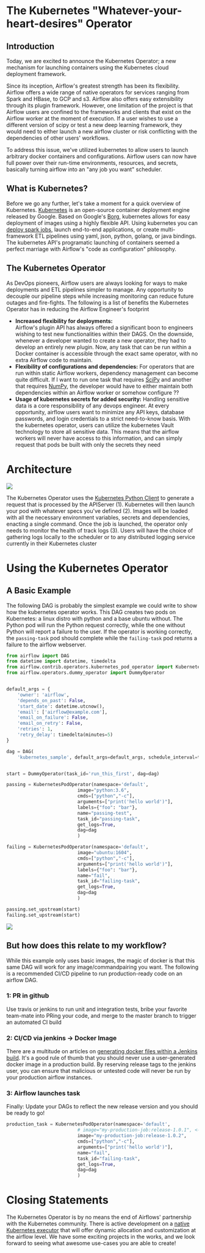 # The Kubernetes "Whatever-your-heart-desires" Operator

## Introduction

Today, we are excited to announce the Kubernetes Operator; a new mechanism for launching containers using the Kubernetes cloud deployment framework. 

Since its inception, Airflow's greatest strength has been its flexibility. Airflow offers a wide range of native operators for services ranging from Spark and HBase, to GCP and s3. Airflow also offers easy extensibility through its plugin framework. However, one limitation of the project is that Airflow users are confined to the frameworks and clients that exist on the Airflow worker at the moment of execution. If a user wishes to use a different version of scipy or test a new deep learning framework, they would need to either launch a new airflow cluster or risk conflicting with the dependencies of other users' workflows. 

To address this issue, we've utilized kubernetes to allow users to launch arbitrary docker containers and configurations. Airflow users can now have full power over their run-time environments, resources, and secrets, basically turning airflow into an "any job you want" scheduler.

## What is Kubernetes?

Before we go any further, let's take a moment for a quick overview of Kubernetes. [Kubernetes](https://kubernetes.io/) is an open-source container deployment engine released by Google. Based on Google's [Borg](http://blog.kubernetes.io/2015/04/borg-predecessor-to-kubernetes.html), kubernetes allows for easy deployment of images using a highly flexible API. Using kubernetes you can [deploy spark jobs](https://github.com/apache-spark-on-k8s/spark), launch end-to-end applications, or create multi-framework ETL pipelines using yaml, json, python, golang, or java bindings. The kubernetes API's programatic launching of containers seemed a perfect marriage with Airflow's "code as configuration" philosophy.

## The Kubernetes Operator

As DevOps pioneers, Airflow users are always looking for ways to make deployments and ETL pipelines simpler to manage. Any opportunity to decouple our pipeline steps while increasing monitoring can reduce future outages and fire-fights. The following is a list of benefits the Kubernetes Operator has in reducing the Airflow Engineer's footprint
* **Increased flexibility for deployments:**  
Airflow's plugin API has always offered a significant boon to engineers wishing to test new functionalities within their DAGS. On the downside, whenever a developer wanted to create a new operator, they had to develop an entirely new plugin. Now, any task that can be run within a Docker container is accessible through the exact same operator, with no extra Airflow code to maintain.
* **Flexibility of configurations and dependencies:** 
For operators that are run within static Airflow workers, dependency management can become quite difficult. If I want to run one task that requires [SciPy](https://www.scipy.org) and another that requires [NumPy](http://www.numpy.org), the developer would have to either maintain both dependencies within an Airflow worker or somehow configure ??
* **Usage of kubernetes secrets for added security:** 
Handling sensitive data is a core responsibility of any devops engineer. At every opportunity, airflow users want to minimize any API keys, database passwords, and login credentials to a strict need-to-know basis. With the kubernetes operator, users can utilize the kubernetes Vault technology to store all sensitive data. This means that the airflow workers will never have access to this information, and can simply request that pods be built with only the secrets they need

# Architecture

<img src="architecture.png">

The Kubernetes Operator uses the [Kubernetes Python Client](https://github.com/kubernetes-client/python) to generate a request that is processed by the APIServer (1). Kubernetes will then launch your pod with whatever specs you've defined (2). Images will be loaded with all the necessary environment variables, secrets and dependencies, enacting a single command. Once the job is launched, the operator only needs to monitor the health of track logs (3). Users will have the choice of gathering logs locally to the scheduler or to any distributed logging service currently in their Kubernetes cluster

# Using the Kubernetes Operator

## A Basic Example

The following DAG is probably the simplest example we could write to show how the kubernetes operator works. This DAG  creates two pods on Kubernetes: a linux distro with python and a base ubuntu without. The Python pod will run the Python request correctly, while the one without Python will report a failure to the user. If the operator is working correctly, the `passing-task` pod should complete while the `failing-task` pod returns a failure to the airflow webserver.


```python
from airflow import DAG
from datetime import datetime, timedelta
from airflow.contrib.operators.kubernetes_pod_operator import KubernetesPodOperator
from airflow.operators.dummy_operator import DummyOperator


default_args = {
    'owner': 'airflow',
    'depends_on_past': False,
    'start_date': datetime.utcnow(),
    'email': ['airflow@example.com'],
    'email_on_failure': False,
    'email_on_retry': False,
    'retries': 1,
    'retry_delay': timedelta(minutes=5)
}

dag = DAG(
    'kubernetes_sample', default_args=default_args, schedule_interval=timedelta(minutes=10))


start = DummyOperator(task_id='run_this_first', dag=dag)

passing = KubernetesPodOperator(namespace='default',
                          image="python:3.6",
                          cmds=["python","-c"],
                          arguments=["print('hello world')"],
                          labels={"foo": "bar"},
                          name="passing-test",
                          task_id="passing-task",
                          get_logs=True,
                          dag=dag
                          )

failing = KubernetesPodOperator(namespace='default',
                          image="ubuntu:1604",
                          cmds=["python","-c"],
                          arguments=["print('hello world')"],
                          labels={"foo": "bar"},
                          name="fail",
                          task_id="failing-task",
                          get_logs=True,
                          dag=dag
                          )

passing.set_upstream(start)
failing.set_upstream(start)
```


<img src="image.png">

## But how does this relate to my workflow?

While this example only uses basic images, the magic of docker is that this same DAG will work for any image/commandpairing you want. The following is a recommended CI/CD pipeline to run production-ready code on an airflow DAG.

### 1: PR in github
Use travis or jenkins to run unit and integration tests, bribe your favorite team-mate into PRing your code, and merge to the master branch to trigger an automated CI build

### 2: CI/CD via jenkins -> Docker Image

There are a multitude on articles on [generating docker files within a Jenkins build](https://getintodevops.com/blog/building-your-first-docker-image-with-jenkins-2-guide-for-developers). It's a good rule of thumb that you should never use a user-generated docker image in a production build. By reserving release tags to the jenkins user, you can ensure that malicious or untested code will never be run by your production airflow instances.

### 3: Airflow launches task 

Finally: Update your DAGs to reflect the new release version and you should be ready to go!

```python
production_task = KubernetesPodOperator(namespace='default',
                          # image="my-production-job:release-1.0.1", <-- old release
                          image="my-production-job:release-1.0.2",
                          cmds=["python","-c"],
                          arguments=["print('hello world')"],
                          name="fail",
                          task_id="failing-task",
                          get_logs=True,
                          dag=dag
                          )
```
                          
                          
# Closing Statements

The Kubernetes Operator is by no means the end of Airflows' partnership with the Kubernetes community. There is active development on a [native Kubernetes executor](https://github.com/apache/incubator-airflow/pull/2414) that will offer dynamic allocation and customization at the airflow level. We have some exciting projects in the works, and we look forward to seeing what awesome use-cases you are able to create!

